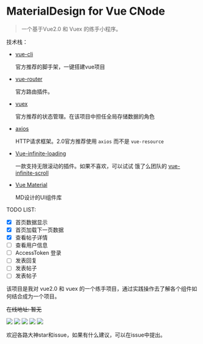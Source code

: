 # MaterialDesign for Vue CNode

> 一个基于Vue2.0 和 Vuex 的练手小程序。

技术栈：
-   [vue-cli](https://github.com/vuejs/vue-cli)

    官方推荐的脚手架，一键搭建vue项目
-   [vue-router](https://github.com/vuejs/vue-router)

    官方路由插件。
-   [vuex](https://github.com/vuejs/vuex)

    官方推荐的状态管理。在该项目中担任全局存储数据的角色
-   [axios](https://github.com/mzabriskie/axios)

    HTTP请求框架。2.0官方推荐使用 `axios` 而不是 `vue-resource`
-   [Vue-infinite-loading](https://peachscript.github.io/vue-infinite-loading/#!/installation)

    一款支持无限滚动的插件。如果不喜欢，可以试试 饿了么团队的 [vue-infinite-scroll](https://github.com/ElemeFE/vue-infinite-scroll)
-   [Vue Material](http://vuematerial.io/#/)

    MD设计的UI组件库


TODO LIST:
-   [x] 首页数据显示
-   [x] 首页加载下一页数据
-   [x] 查看帖子详情
-   [ ]  查看用户信息
-   [ ]  AccessToken 登录
-   [ ]  发表回复
-   [ ]  发表帖子
-   [ ]  发表帖子

该项目是我对 vue2.0 和 vuex 的一个练手项目，通过实践操作去了解各个组件如何结合成为一个项目。

<del>在线地址: 暂无</del>

![](./screenshot/Cnode-0001.png)
![](./screenshot/Cnode-0002.png)
![](./screenshot/Cnode-0003.png)
![](./screenshot/Cnode-0004.png)
![](./screenshot/Cnode-0005.png)

欢迎各路大神star和issue，如果有什么建议，可以在issue中提出。

